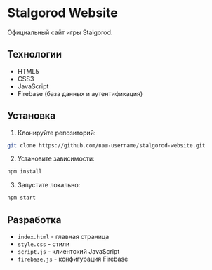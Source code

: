 # Stalgorod Website

Официальный сайт игры Stalgorod.

## Технологии
- HTML5
- CSS3
- JavaScript
- Firebase (база данных и аутентификация)

## Установка
1. Клонируйте репозиторий:
```bash
git clone https://github.com/ваш-username/stalgorod-website.git
```

2. Установите зависимости:
```bash
npm install
```

3. Запустите локально:
```bash
npm start
```

## Разработка
- `index.html` - главная страница
- `style.css` - стили
- `script.js` - клиентский JavaScript
- `firebase.js` - конфигурация Firebase 
